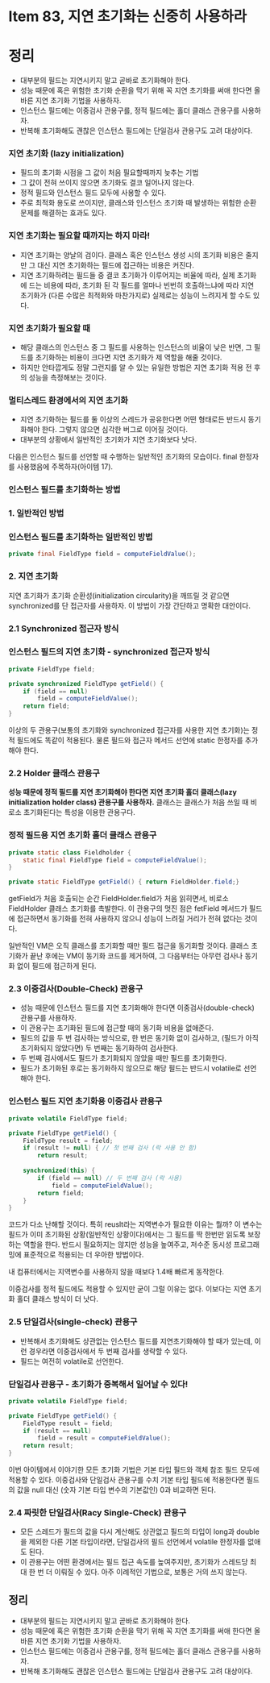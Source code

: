 # Item 83, 지연 초기화는 신중히 사용하라

# 정리

- 대부분의 필드는 지연시키지 말고 곧바로 초기화해야 한다.
- 성능 때문에 혹은 위험한 초기화 순환을 막기 위해 꼭 지연 초기화를 써애 한다면 올바른 지연 초기화 기법을 사용하자.
- 인스턴스 필드에는 이중검사 관용구를, 정적 필드에는 홀더 클래스 관용구를 사용하자.
- 반복해 초기화해도 괜찮은 인스턴스 필드에는 단일검사 관용구도 고려 대상이다.

### 

### **지연 초기화 (lazy initialization)**

- 필드의 초기화 시점을 그 값이 처음 필요할때까지 늦추는 기법
- 그 값이 전혀 쓰이지 않으면 초기화도 결코 일어나지 않는다.
- 정적 필드와 인스턴스 필드 모두에 사용할 수 있다.
- 주로 최적화 용도로 쓰이지만, 클래스와 인스턴스 초기화 때 발생하는 위험한 순환 문제를 해결하는 효과도 있다.

### **지연 초기화는 필요할 때까지는 하지 마라!**

- 지연 초기화는 양날의 검이다. 클래스 혹은 인스턴스 생성 시의 초기화 비용은 줄지만 그 대신 지연 초기화하는 필드에 접근하는 비용은 커진다.
- 지연 초기화하려는 필드들 중 결코 초기화가 이루어지는 비율에 따라, 실제 초기화에 드는 비용에 따라, 초기화 된 각 필드를 얼마나 빈번히 호출하느냐에 따라 지연 초기화가 (다른 수많은 최적화와 마찬가지로) 실제로는 성능이 느려지게 할 수도 있다.

### **지연 초기화가 필요할 때**

- 해당 클래스의 인스턴스 중 그 필드를 사용하는 인스턴스의 비율이 낮은 반면, 그 필드를 초기화하는 비용이 크다면 지연 초기화가 제 역할을 해줄 것이다.
- 하지만 안타깝게도 정말 그런지를 알 수 있는 유일한 방법은 지연 초기화 적용 전 후의 성능을 측정해보는 것이다.

### **멀티스레드 환경에서의 지연 초기화**

- 지연 초기화하는 필드를 둘 이상의 스레드가 공유한다면 어떤 형태로든 반드시 동기화해야 한다. 그렇지 않으면 심각한 버그로 이어질 것이다.
- 대부분의 상황에서 일반적인 초기화가 지연 초기화보다 낫다.

다음은 인스턴스 필드를 선언할 때 수행하는 일반적인 초기화의 모습이다. final 한정자를 사용했음에 주목하자(아이템 17).

### **인스턴스 필드를 초기화하는 방법**

### **1. 일반적인 방법**

### **인스턴스 필드를 초기화하는 일반적인 방법**

```java
private final FieldType field = computeFieldValue();
```

### **2. 지연 초기화**

지연 초기화가 초기화 순환성(initialization circularity)을 깨뜨릴 것 같으면 synchronized를 단 접근자를 사용하자. 이 방법이 가장 간단하고 명확한 대안이다.

### **2.1 Synchronized 접근자 방식**

### **인스턴스 필드의 지연 초기화 - synchronized 접근자 방식**

```java
private FieldType field;

private synchronized FieldType getField() {
    if (field == null)
        field = computeFieldValue();
    return field;
}
```

이상의 두 관용구(보통의 초기화와 synchronized 접근자를 사용한 지연 초기화)는 정적 필드에도 똑같이 적용된다. 물론 필드와 접근자 메서드 선언에 static 한정자를 추가해야 한다.

### **2.2 Holder 클래스 관용구**

**성능 때문에 정적 필드를 지연 초기화해야 한다면 지연 초기화 홀더 클래스(lazy initialization holder class) 관용구를 사용하자.** 클래스는 클래스가 처음 쓰일 때 비로소 초기화된다는 특성을 이용한 관용구다.

### **정적 필드용 지연 초기화 홀더 클래스 관용구**

```java
private static class Fieldholder {
    static final FieldType field = computeFieldValue();
}

private static FieldType getField() { return FieldHolder.field;}
```

getField가 처음 호출되는 순간 FieldHolder.field가 처음 읽히면서, 비로소 FieldHolder 클래스 초기화를 촉발한다. 이 관용구의 멋진 점은 fetField 메서드가 필드에 접근하면서 동기화를 전혀 사용하지 않으니 성능이 느려질 거리가 전혀 없다는 것이다.

일반적인 VM은 오직 클래스를 초기화할 때만 필드 접근을 동기화할 것이다. 클래스 초기화가 끝난 후에는 VM이 동기화 코드를 제거하여, 그 다음부터는 아무런 검사나 동기화 없이 필드에 접근하게 된다.

### **2.3 이중검사(Double-Check) 관용구**

- 성능 때문에 인스턴스 필드를 지연 초기화해야 한다면 이중검사(double-check) 관용구를 사용하자.
- 이 관용구는 초기화된 필드에 접근할 때의 동기화 비용을 없애준다.
- 필드의 값을 두 번 검사하는 방식으로, 한 번은 동기화 없이 검사하고, (필드가 아직 초기화되지 않았다면) 두 번째는 동기화하여 검사한다.
- 두 번째 검사에서도 필드가 초기화되지 않았을 때만 필드를 초기화한다.
- 필드가 초기화된 후로는 동기화하지 않으므로 해당 필드는 반드시 volatile로 선언해야 한다.

### **인스턴스 필드 지연 초기화용 이중검사 관용구**

```java
private volatile FieldType field;

private FieldType getField() {
    FieldType result = field;
    if (result != null) { // 첫 번째 검사 (락 사용 안 함)
        return result;
    
    synchronized(this) {
        if (field == null) // 두 번째 검사 (락 사용)
            field = computeFieldValue();
        return field;
    }
}
```

코드가 다소 난해할 것이다. 특히 reuslt라는 지역변수가 필요한 이유는 뭘까? 이 변수는 필드가 이미 초기화된 상황(일반적인 상황이다)에서는 그 필드를 딱 한번만 읽도록 보장하는 역할을 한다. 반드시 필요하지는 않지만 성능을 높여주고, 저수준 동시성 프로그래밍에 표준적으로 적용되는 더 우아한 방법이다.

내 컴퓨터에서는 지역변수를 사용하지 않을 때보다 1.4배 빠르게 동작한다.

이중검사를 정적 필드에도 적용할 수 있지만 굳이 그럴 이유는 없다. 이보다는 지연 초기화 홀더 클래스 방식이 더 낫다.

### **2.5 단일검사(single-check) 관용구**

- 반복해서 초기화해도 상관없는 인스턴스 필드를 지연초기화해야 할 때가 있는데, 이런 경우라면 이중검사에서 두 번째 검사를 생략할 수 있다.
- 필드는 여전히 volatile로 선언한다.

### **단일검사 관용구 - 초기화가 중복해서 일어날 수 있다!**

```java
private volatile FieldType field;

private FieldType getField() {
    FieldType result = field;
    if (result == null)
        field = result = computeFieldValue();
    return result;
}
```

이번 아이템에서 이야기한 모든 초기화 기법은 기본 타입 필드와 객체 참조 필드 모두에 적용할 수 있다. 이중검사와 단일검사 관용구를 수치 기본 타입 필드에 적용한다면 필드의 값을 null 대신 (숫자 기본 타입 변수의 기본값인) 0과 비교하면 된다.

### **2.4 짜릿한 단일검사(Racy Single-Check) 관용구**

- 모든 스레드가 필드의 값을 다시 계산해도 상관없고 필드의 타입이 long과 double을 제외한 다른 기본 타입이라면, 단일검사의 필드 선언에서 volatile 한정자를 없애도 된다.
- 이 관용구는 어떤 환경에서는 필드 접근 속도를 높여주지만, 초기화가 스레드당 최대 한 번 더 이뤄질 수 있다. 아주 이례적인 기법으로, 보통은 거의 쓰지 않는다.

## **정리**

- 대부분의 필드는 지연시키지 말고 곧바로 초기화해야 한다.
- 성능 때문에 혹은 위험한 초기화 순환을 막기 위해 꼭 지연 초기화를 써애 한다면 올바른 지연 초기화 기법을 사용하자.
- 인스턴스 필드에는 이중검사 관용구를, 정적 필드에는 홀더 클래스 관용구를 사용하자.
- 반복해 초기화해도 괜찮은 인스턴스 필드에는 단일검사 관용구도 고려 대상이다.
